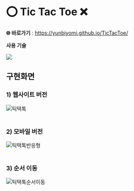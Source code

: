 # ⭕ Tic Tac Toe ❌

**🌐 바로가기** : https://yunbiyomi.github.io/TicTacToe/

**사용 기술**

<div>
  <img src="https://img.shields.io/badge/react-61DAFB?style=for-the-badge&logo=react&logoColor=black"> 
</div>

## 구현화면
### 1) 웹사이트 버전
![틱택톡](https://github.com/yunbiyomi/ipad/assets/83996384/c6d7e8aa-ef00-48e5-9ace-6c4a94df32eb)
<br><br>

### 2) 모바일 버전
![틱택톡반응형](https://github.com/yunbiyomi/ipad/assets/83996384/a5481e55-3dd1-401d-bc05-9ab8c23c5504)
<br><br>

### 3) 순서 이동
![틱택톡순서이동](https://github.com/yunbiyomi/ipad/assets/83996384/b0287a90-bbba-4062-a985-81ecbfb830d6)